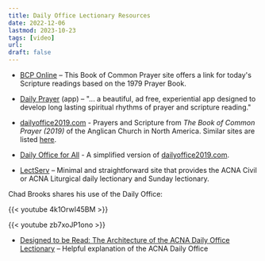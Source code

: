 ```yaml
---
title: Daily Office Lectionary Resources
date: 2022-12-06
lastmod: 2023-10-23
tags: [video]
url:
draft: false
---
```



- [BCP Online](https://www.bookofcommonprayer.net/#/daily_office/today/readings) – This Book of Common Prayer site offers a link for today's Scripture readings based on the 1979 Prayer Book.

- [Daily Prayer](https://www.rethinkme.com) (app) – "... a beautiful, ad free, experiential app designed to develop long lasting spiritual rhythms of prayer and scripture reading."

- [dailyoffice2019.com](https://www.dailyoffice2019.com) - Prayers and Scripture from *The Book of Common Prayer (2019)* of the Anglican Church in North America. Similar sites are listed [here](https://www.dailyoffice2019.com/about).

- [Daily Office for All](https://dailyofficeforall.com/) - A simplified version of [dailyoffice2019.com](https:/www.dailyoffice2019.com).

- [LectServ](https://www.lectserve.com) – Minimal and straightforward site that provides the ACNA Civil or ACNA Liturgical daily lectionary and Sunday lectionary.

Chad Brooks shares his use of the Daily Office:

{{< youtube 4k1OrwI45BM >}}



{{< youtube zb7xoJP1ono >}}

- [Designed to be Read: The Architecture of the ACNA Daily Office Lectionary](https://anglicancompass.com/designed-to-be-read-the-architecture-of-the-acna-daily-office-lectionary/) – Helpful explanation of the ACNA Daily Office
